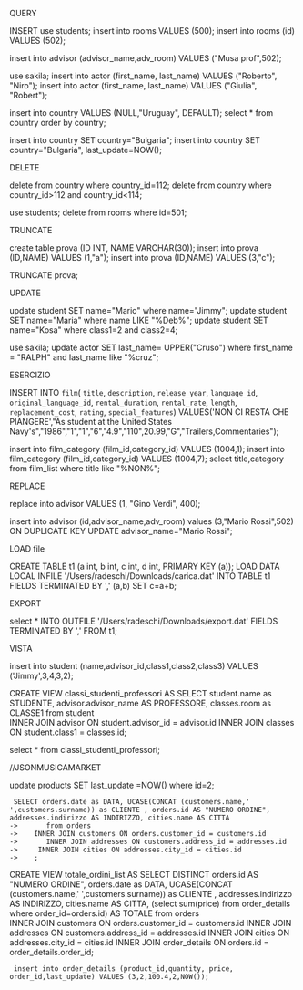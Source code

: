 QUERY

INSERT
use students;
insert into rooms VALUES (500);
insert into rooms (id) VALUES (502);

insert into advisor (advisor_name,adv_room) VALUES ("Musa prof",502);

use sakila;
insert into actor (first_name, last_name) VALUES ("Roberto", "Niro");
insert into actor (first_name, last_name) VALUES ("Giulia", "Robert");

insert into country  VALUES (NULL,"Uruguay", DEFAULT);
select * from country order by country;

insert into country SET country="Bulgaria";
insert into country SET country="Bulgaria", last_update=NOW();

DELETE

 delete from country where country_id=112;
 delete from country where country_id>112 and country_id<114;

use students;
 delete from rooms where id=501;

 TRUNCATE

 create table prova (ID INT, NAME VARCHAR(30));
 insert into prova (ID,NAME) VALUES (1,"a");
 insert into prova (ID,NAME) VALUES (3,"c");

 TRUNCATE prova;


UPDATE

update student SET name="Mario" where name="Jimmy";
 update student SET name="Maria" where name LIKE "%Deb%";
 update student SET name="Kosa" where class1=2 and class2=4;

use sakila;
update actor SET last_name= UPPER("Cruso") where first_name = "RALPH" and last_name like "%cruz";

ESERCIZIO

INSERT INTO `film`( `title`, `description`, `release_year`, `language_id`, `original_language_id`, `rental_duration`, `rental_rate`, `length`, `replacement_cost`, `rating`, `special_features`) VALUES('NON CI RESTA CHE PIANGERE',"As student at the United States Navy's","1986","1","1","6","4.9","110",20.99,"G","Trailers,Commentaries");

 insert into film_category (film_id,category_id) VALUES (1004,1);
 insert into film_category (film_id,category_id) VALUES (1004,7);
 select title,category from film_list where title like "%NON%";

 REPLACE

 replace into advisor VALUES (1, "Gino Verdi", 400);

 insert into advisor (id,advisor_name,adv_room) values (3,"Mario Rossi",502) ON DUPLICATE KEY UPDATE advisor_name="Mario Rossi";

 LOAD file

CREATE TABLE t1 (a int, b int, c int, d int, PRIMARY KEY (a));
 LOAD DATA LOCAL INFILE '/Users/radeschi/Downloads/carica.dat' INTO TABLE t1 FIELDS TERMINATED BY ',' (a,b) SET c=a+b;


 EXPORT

 select *  INTO OUTFILE '/Users/radeschi/Downloads/export.dat' FIELDS TERMINATED BY ',' FROM t1;


 VISTA

 insert into student (name,advisor_id,class1,class2,class3) VALUES ('Jimmy',3,4,3,2);

CREATE VIEW classi_studenti_professori AS 
   SELECT student.name as STUDENTE, advisor.advisor_name AS PROFESSORE, classes.room as CLASSE1 from student  
   INNER JOIN advisor ON student.advisor_id = advisor.id 
   INNER JOIN classes ON student.class1 = classes.id; 

   select * from classi_studenti_professori;


   //JSONMUSICAMARKET

   update products SET last_update =NOW() where id=2;


     SELECT orders.date as DATA, UCASE(CONCAT (customers.name,' ',customers.surname)) as CLIENTE , orders.id AS "NUMERO ORDINE", addresses.indirizzo AS INDIRIZZO, cities.name AS CITTA
    ->       from orders  
    ->    INNER JOIN customers ON orders.customer_id = customers.id
    ->       INNER JOIN addresses ON customers.address_id = addresses.id
    ->     INNER JOIN cities ON addresses.city_id = cities.id
    ->    ;

CREATE VIEW totale_ordini_list AS 
      SELECT DISTINCT orders.id AS "NUMERO ORDINE", orders.date as DATA, UCASE(CONCAT (customers.name,' ',customers.surname)) as CLIENTE , addresses.indirizzo AS INDIRIZZO, cities.name AS CITTA, (select sum(price) from order_details where order_id=orders.id) AS TOTALE
      from orders  
   INNER JOIN customers ON orders.customer_id = customers.id
      INNER JOIN addresses ON customers.address_id = addresses.id
    INNER JOIN cities ON addresses.city_id = cities.id
    INNER JOIN order_details ON orders.id = order_details.order_id;

     insert into order_details (product_id,quantity, price, order_id,last_update) VALUES (3,2,100.4,2,NOW());